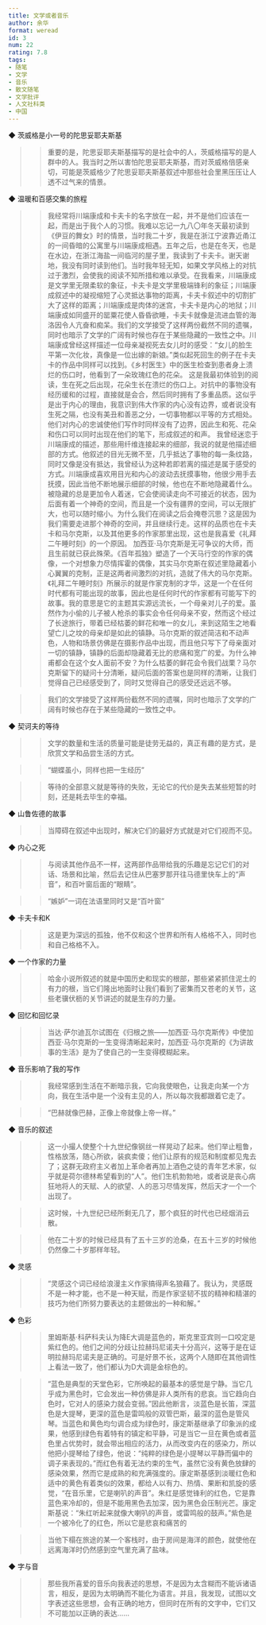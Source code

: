 ```yaml
---
title: 文学或者音乐
author: 余华
format: weread
id: 3
num: 22
rating: 7.8
tags: 
- 随笔
- 文学
- 音乐
- 散文随笔
- 文学批评
- 人文社科类
- 中国
---
```


◆ 茨威格是小一号的陀思妥耶夫斯基

>> 重要的是，陀思妥耶夫斯基描写的是社会中的人，茨威格描写的是人群中的人。我当时之所以害怕陀思妥耶夫斯基，而对茨威格倍感亲切，可能是茨威格少了陀思妥耶夫斯基叙述中那些社会里黑压压让人透不过气来的情景。


◆ 温暖和百感交集的旅程

>> 我经常将川端康成和卡夫卡的名字放在一起，并不是他们应该在一起，而是出于我个人的习惯。我难以忘记一九八〇年冬天最初读到《伊豆的舞女》时的情景，当时我二十岁，我是在浙江宁波靠近甬江的一间昏暗的公寓里与川端康成相遇。五年之后，也是在冬天，也是在水边，在浙江海盐一间临河的屋子里，我读到了卡夫卡。谢天谢地，我没有同时读到他们。当时我年轻无知，如果文学风格上的对抗过于激烈，会使我的阅读不知所措和难以承受。在我看来，川端康成是文学里无限柔软的象征，卡夫卡是文学里极端锋利的象征；川端康成叙述中的凝视缩短了心灵抵达事物的距离，卡夫卡叙述中的切割扩大了这样的距离；川端康成是肉体的迷宫，卡夫卡是内心的地狱；川端康成如同盛开的罂粟花使人昏昏欲睡，卡夫卡就像是流进血管的海洛因令人亢奋和痴呆。我们的文学接受了这样两份截然不同的遗嘱，同时也暗示了文学的广阔有时候也存在于某些隐藏的一致性之中。川端康成曾经这样描述一位母亲凝视死去女儿时的感受：“女儿的脸生平第一次化妆，真像是一位出嫁的新娘。”类似起死回生的例子在卡夫卡的作品中同样可以找到。《乡村医生》中的医生检查到患者身上溃烂的伤口时，他看到了一朵玫瑰红色的花朵。
这是我最初体验到的阅读，生在死之后出现，花朵生长在溃烂的伤口上。对抗中的事物没有经历缓和的过程，直接就是会合，然后同时拥有了多重品质。这似乎是出于内心的理由，我意识到伟大作家的内心没有边界，或者说没有生死之隔，也没有美丑和善恶之分，一切事物都以平等的方式相处。他们对内心的忠诚使他们写作时同样没有了边界，因此生和死、花朵和伤口可以同时出现在他们的笔下，形成叙述的和声。
我曾经迷恋于川端康成的描述，那些用纤维连接起来的细部，我说的就是他描述细部的方式。他叙述的目光无微不至，几乎抵达了事物的每一条纹路，同时又像是没有抵达，我曾经认为这种若即若离的描述是属于感受的方式。川端康成喜欢用目光和内心的波动去抚摸事物，他很少用手去抚摸，因此当他不断地展示细部的时候，他也在不断地隐藏着什么。被隐藏的总是更加令人着迷，它会使阅读走向不可接近的状态，因为后面有着一个神奇的空间，而且是一个没有疆界的空间，可以无限扩大，也可以随时缩小。为什么我们在阅读之后会掩卷沉思？这是因为我们需要走进那个神奇的空间，并且继续行走。这样的品质也在卡夫卡和马尔克斯，以及其他更多的作家那里出现，这也是我喜爱《礼拜二午睡时刻》的一个原因。
加西亚·马尔克斯是无可争议的大师，而且生前就已获此殊荣。《百年孤独》塑造了一个天马行空的作家的偶像，一个对想象力尽情挥霍的偶像，其实马尔克斯在叙述里隐藏着小心翼翼的克制，正是这两者间激烈的对抗，造就了伟大的马尔克斯。《礼拜二午睡时刻》所展示的就是作家克制的才华，这是一个在任何时代都有可能出现的故事，因此也是任何时代的作家都有可能写下的故事。我的意思是它的主题其实源远流长，一个母亲对儿子的爱。虽然作为小偷的儿子被人枪杀的事实会令任何母亲不安，然而这个经过了长途旅行，带着已经枯萎的鲜花和唯一的女儿，来到这陌生之地看望亡儿之坟的母亲却是如此的镇静。马尔克斯的叙述简洁和不动声色，人物和场景仿佛是在摄影作品中出现，而且他只写下了母亲面对一切的镇静，镇静的后面却隐藏着无比的悲痛和宽广的爱。为什么神甫都会在这个女人面前不安？为什么枯萎的鲜花会令我们战栗？马尔克斯留下的疑问十分清晰，疑问后面的答案也是同样的清晰，让我们觉得自己已经感受到了，同时又觉得自己的感受还远远不够。

>> 我们的文学接受了这样两份截然不同的遗嘱，同时也暗示了文学的广阔有时候也存在于某些隐藏的一致性之中。


◆ 契诃夫的等待

>> 文学的数量和生活的质量可能是徒劳无益的，真正有趣的是方式，是欣赏文学和品尝生活的方式。

>> “蝴蝶虽小，同样也把一生经历”

>> 等待的全部意义就是等待的失败，无论它的代价是失去某些短暂的时刻，还是耗去毕生的幸福。


◆ 山鲁佐德的故事

>> 当障碍在叙述中出现时，解决它们的最好方式就是对它们视而不见。


◆ 内心之死

>> 与阅读其他作品不一样，这两部作品带给我的乐趣是忘记它们的对话、场景和比喻，然后去记住从巴塞罗那开往马德里快车上的“声音”，和百叶窗后面的“眼睛”。

>> “嫉妒”一词在法语里同时又是“百叶窗”


◆ 卡夫卡和K

>> 这是更为深远的孤独，他不仅和这个世界和所有人格格不入，同时也和自己格格不入。


◆ 一个作家的力量

>> 哈金小说所叙述的就是中国历史和现实的根部，那些紧紧抓住泥土的有力的根，当它们隆出地面时让我们看到了密集而又苍老的关节，这些老骥伏枥的关节讲述的就是生存的力量。


◆ 回忆和回忆录

>> 当达·萨尔迪瓦尔试图在《归根之旅——加西亚·马尔克斯传》中使加西亚·马尔克斯的一生变得清晰起来时，加西亚·马尔克斯的《为讲故事的生活》是为了使自己的一生变得模糊起来。


◆ 音乐影响了我的写作

>> 我经常感到生活在不断暗示我，它向我使眼色，让我走向某一个方向，我在生活中是一个没有主见的人，所以每次我都跟着它走了。

>> “巴赫就像巴赫，正像上帝就像上帝一样。”


◆ 音乐的叙述

>> 这一小撮人使整个十九世纪像钢丝一样晃动了起来。他们举止粗鲁，性格放荡，随心所欲，装疯卖傻；他们让原有的规范和制度都见鬼去了；这群无政府主义者加上革命者再加上酒色之徒的青年艺术家，似乎就是荷尔德林希望看到的“人”。他们生机勃勃地，或者说是丧心病狂地将人的天赋、人的欲望、人的恶习尽情发挥，然后天才一个一个出现了。

>> 这时候，十九世纪已经所剩无几了，那个疯狂的时代也已经烟消云散。

>> 他在二十岁的时候已经具有了五十三岁的沧桑，在五十三岁的时候他仍然像二十岁那样年轻。


◆ 灵感

>> “灵感这个词已经给浪漫主义作家搞得声名狼藉了。我认为，灵感既不是一种才能，也不是一种天赋，而是作家坚韧不拔的精神和精湛的技巧为他们所努力要表达的主题做出的一种和解。”


◆ 色彩

>> 里姆斯基·科萨科夫认为降E大调是蓝色的，斯克里亚宾则一口咬定是紫红色的。他们之间的分歧让拉赫玛尼诺夫十分高兴，这等于是在证明拉赫玛尼诺夫是正确的。可是好景不长，这两个人随即在其他调性上看法一致了，他们都认为D大调是金棕色的。

>> “蓝色是典型的天堂色彩，它所唤起的最基本的感觉是宁静。当它几乎成为黑色时，它会发出一种仿佛是非人类所有的悲哀。当它趋向白色时，它对人的感染力就会变弱。”因此他断言，淡蓝色是长笛，深蓝色是大提琴，更深的蓝色是雷鸣般的双管巴斯，最深的蓝色是管风琴。当蓝色和黄色均匀调合成为绿色时，康定斯基继承了印象派的成果，他感到绿色有着特有的镇定和平静，可是当它一旦在黄色或者蓝色里占优势时，就会带出相应的活力，从而改变内在的感染力，所以他把小提琴给了绿色，他说：“纯粹的绿色是小提琴以平静而偏中的调子来表现的。”而红色有着无法约束的生气，虽然它没有黄色放肆的感染效果，然而它是成熟的和充满强度的。康定斯基感到淡暖红色和适中的黄色有着类似的效果，都给人以有力、热情、果断和凯旋的感觉，“在音乐里，它是喇叭的声音”。朱红是感觉锋利的红色，它是靠蓝色来冷却的，但是不能用黑色去加深，因为黑色会压制光芒。康定斯基说：“朱红听起来就像大喇叭的声音，或雷鸣般的鼓声。”紫色是一个被冷化了的红色，所以它是悲哀和痛苦的

>> 当他下榻在旅途的某一个客栈时，由于房间是海洋的颜色，就使他在远离海洋时仍然感到空气里充满了盐味。


◆ 字与音

>> 那些我所喜爱的音乐向我表述的思想，不是因为太含糊而不能诉诸语言，相反，是因为太明确而不能化为语言。并且，我发现，试图以文字表述这些思想，会有正确的地方，但同时在所有的文字中，它们又不可能加以正确的表达……

